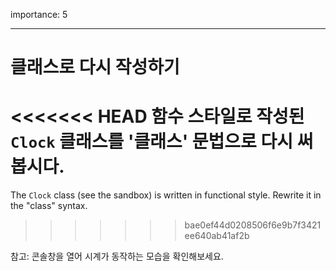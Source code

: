 importance: 5

---

# 클래스로 다시 작성하기

<<<<<<< HEAD
함수 스타일로 작성된 `Clock` 클래스를 '클래스' 문법으로 다시 써봅시다.
=======
The `Clock` class (see the sandbox) is written in functional style. Rewrite it in the "class" syntax.
>>>>>>> bae0ef44d0208506f6e9b7f3421ee640ab41af2b

참고: 콘솔창을 열어 시계가 동작하는 모습을 확인해보세요.
